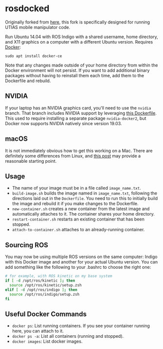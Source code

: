 # rosdocked

Originally forked from [here](https://github.com/jbohren/rosdocked), this fork
is specifically designed for running UTIAS mobile manipulator code.

Run Ubuntu 14.04 with ROS Indigo with a shared username, home directory, and
X11 graphics on a computer with a different Ubuntu version. Requires
[Docker](https://docs.docker.com/engine/installation/linux/ubuntulinux/):
```
sudo apt install docker-ce
```

Note that any changes made outside of your home directory from within the
Docker environment will not persist. If you want to add additional binary
packages without having to reinstall them each time, add them to the Dockerfile
and rebuild.

## NVIDIA

If your laptop has an NVIDIA graphics card, you'll need to use the `nvidia`
branch. That branch includes NVIDIA support by leveraging [this
Dockerfile](https://hub.docker.com/r/lindwaltz/ros-indigo-desktop-full-nvidia/).
This used to require installing a separate package `nvidia-docker2`, but Docker
now supports NVIDIA natively since version 19.03.

## macOS

It is not immediately obvious how to get this working on a Mac. There are
definitely some differences from Linux, and [this post](http://qr.ae/TUTszl)
may provide a reasonable starting point.

## Usage

* The name of your image must be in a file called `image_name.txt`.
* `build-image.sh` builds the image named in `image_name.txt`, following the
  directions laid out in the `Dockerfile`. You need to run this to initially
  build the image and rebuild it if you make changes to the Dockerfile.
* `new-container.sh` creates a new container from the latest image and
  automatically attaches to it. The container shares your home directory.
* `restart-container.sh` restarts an existing container that has been stopped.
* `attach-to-container.sh` attaches to an already-running container.

## Sourcing ROS

You may now be using multiple ROS versions on the same computer: Indigo with
this Docker image and another for your actual Ubuntu version. You can add
something like the following to your .bashrc to choose the right one:
```bash
# for example, with ROS kinetic on my base system
if [ -d /opt/ros/kinetic ]; then
  source /opt/ros/kinetic/setup.zsh
elif [ -d /opt/ros/indigo ]; then
  source /opt/ros/indigo/setup.zsh
fi
```

## Useful Docker Commands

* `docker ps`: List running containers. If you see your container running here,
  you can attach to it.
* `docker ps -a`: List all containers (running and stopped).
* `docker images`: List docker images.
